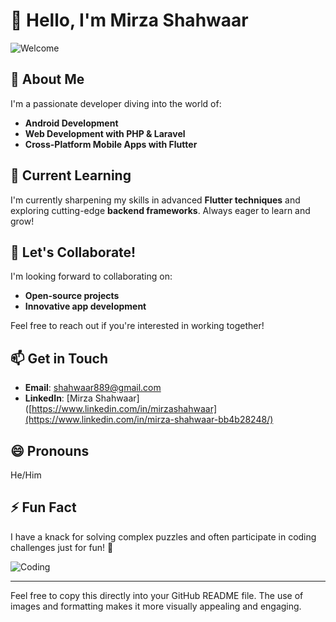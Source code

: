 
# 👋 Hello, I'm Mirza Shahwaar

![Welcome](https://media.giphy.com/media/xT1XGRUNqD7g6mU3Cg/giphy.gif)

## 👀 About Me
I'm a passionate developer diving into the world of:
- **Android Development**
- **Web Development with PHP & Laravel**
- **Cross-Platform Mobile Apps with Flutter**

## 🌱 Current Learning
I'm currently sharpening my skills in advanced **Flutter techniques** and exploring cutting-edge **backend frameworks**. Always eager to learn and grow!

## 💞️ Let's Collaborate!
I'm looking forward to collaborating on:
- **Open-source projects**
- **Innovative app development**

Feel free to reach out if you're interested in working together!

## 📫 Get in Touch
- **Email**: [shahwaar889@gmail.com](mailto:shahwaar889@gmail.com)
- **LinkedIn**: [Mirza Shahwaar]([https://www.linkedin.com/in/mirzashahwaar](https://www.linkedin.com/in/mirza-shahwaar-bb4b28248/)

## 😄 Pronouns
He/Him

## ⚡ Fun Fact
I have a knack for solving complex puzzles and often participate in coding challenges just for fun! 🧩

![Coding](https://media.giphy.com/media/26tn33aiTi1jkl6H6/giphy.gif)

---

Feel free to copy this directly into your GitHub README file. The use of images and formatting makes it more visually appealing and engaging.
